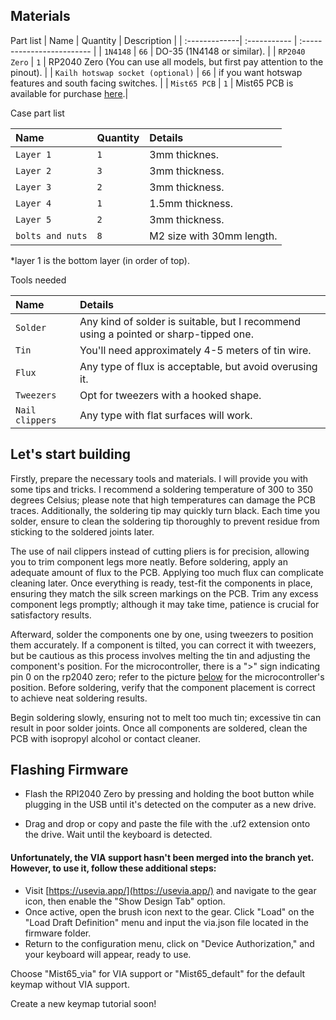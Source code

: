
## Materials

Part list
| Name          | Quantity     | Description                |
| :-------------| :----------- | :------------------------- |
| `1N4148`      | `66`         | DO-35 (1N4148 or similar).  |
| `RP2040 Zero` | `1`          | RP2040 Zero (You can use all models, but first pay attention to the pinout). |
| `Kailh hotswap socket (optional)` | `66` | if you want hotswap features and south facing switches. |
| `Mist65 PCB`  | `1`          | Mist65 PCB is available for purchase [here](https://www.tokopedia.com/applemontea).|

Case part list

| Name            | Quantity    | Details|
| :---------------| :-----------| :------|
| `Layer 1`       | `1`         | 3mm thicknes.   |
| `Layer 2`       | `3`         | 3mm thickness.   |
| `Layer 3`       | `2`         | 3mm thickness.   |
| `Layer 4`       | `1`         | 1.5mm thickness. |
| `Layer 5`       | `2`         | 3mm thickness.   |
| `bolts and nuts`| `8`         | M2 size with 30mm length.|

*layer 1 is the bottom layer (in order of top).

Tools needed

| Name            | Details      |
| :---------------| :------------|
| `Solder`        |  Any kind of solder is suitable, but I recommend using a pointed or sharp-tipped one.   |
| `Tin`           | You'll need approximately 4-5 meters of tin wire.   |
| `Flux`          | Any type of flux is acceptable, but avoid overusing it.  |
| `Tweezers`      | Opt for tweezers with a hooked shape. |
| `Nail clippers` | Any type with flat surfaces will work.   |

## Let's start building

Firstly, prepare the necessary tools and materials. I will provide you with some tips and tricks. I recommend a soldering temperature of 300 to 350 degrees Celsius; please note that high temperatures can damage the PCB traces. Additionally, the soldering tip may quickly turn black. Each time you solder, ensure to clean the soldering tip thoroughly to prevent residue from sticking to the soldered joints later.

The use of nail clippers instead of cutting pliers is for precision, allowing you to trim component legs more neatly. Before soldering, apply an adequate amount of flux to the PCB. Applying too much flux can complicate cleaning later. Once everything is ready, test-fit the components in place, ensuring they match the silk screen markings on the PCB. Trim any excess component legs promptly; although it may take time, patience is crucial for satisfactory results.

Afterward, solder the components one by one, using tweezers to position them accurately. If a component is tilted, you can correct it with tweezers, but be cautious as this process involves melting the tin and adjusting the component's position. For the microcontroller, there is a ">" sign indicating pin 0 on the rp2040 zero; refer to the picture [below](https://github.com/naaeell/Mist65/blob/main/mist65/pictures/20240113_094051.jpg) for the microcontroller's position. Before soldering, verify that the component placement is correct to achieve neat soldering results.

Begin soldering slowly, ensuring not to melt too much tin; excessive tin can result in poor solder joints. Once all components are soldered, clean the PCB with isopropyl alcohol or contact cleaner.

## Flashing Firmware

- Flash the RPI2040 Zero by pressing and holding the boot button while plugging in the USB until it's detected on the computer as a new drive.

- Drag and drop or copy and paste the file with the .uf2 extension onto the drive. Wait until the keyboard is detected.

#### Unfortunately, the VIA support hasn't been merged into the branch yet. However, to use it, follow these additional steps:

- Visit [https://usevia.app/](https://usevia.app/) and navigate to the gear icon, then enable the "Show Design Tab" option.
- Once active, open the brush icon next to the gear. Click "Load" on the "Load Draft Definition" menu and input the via.json file located in the firmware folder.
- Return to the configuration menu, click on "Device Authorization," and your keyboard will appear, ready to use.

Choose "Mist65_via" for VIA support or "Mist65_default" for the default keymap without VIA support.

Create a new keymap tutorial soon!
